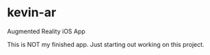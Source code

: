# kevin-ar
Augmented Reality iOS App

This is NOT my finished app. Just starting out working on this project.
